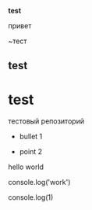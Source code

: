 **test**

привет

~тест

## test


# test
тестовый репозиторий

* bullet 1

- point 2

hello world


console.log('work')

console.log(1)


